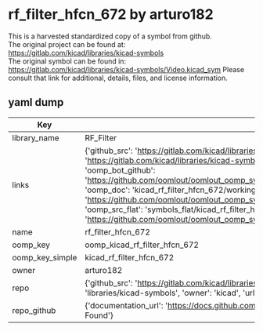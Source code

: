 # rf_filter_hfcn_672 by arturo182  
This is a harvested standardized copy of a symbol from github.  
The original project can be found at:  
https://gitlab.com/kicad/libraries/kicad-symbols  
The original symbol can be found in:
https://gitlab.com/kicad/libraries/kicad-symbols/Video.kicad_sym
Please consult that link for additional, details, files, and license information.  
## yaml dump  
| Key | Value |  
| --- | --- |  
| library_name | RF_Filter |  
| links | {'github_src': 'https://gitlab.com/kicad/libraries/kicad-symbols/Video.kicad_sym', 'github_src_repo': 'https://gitlab.com/kicad/libraries/kicad-symbols', 'oomp_bot': 'kicad_rf_filter_hfcn_672/working', 'oomp_bot_github': 'https://github.com/oomlout/oomlout_oomp_symbol_bot/tree/main/kicad_rf_filter_hfcn_672/working', 'oomp_doc': 'kicad_rf_filter_hfcn_672/working', 'oomp_doc_github': 'https://github.com/oomlout/oomlout_oomp_symbol_doc/tree/main/kicad_rf_filter_hfcn_672/working', 'oomp_src_flat': 'symbols_flat/kicad_rf_filter_hfcn_672/working', 'oomp_src_flat_github': 'https://github.com/oomlout/oomlout_oomp_symbol_src/tree/main/kicad_rf_filter_hfcn_672/working'} |  
| name | rf_filter_hfcn_672 |  
| oomp_key | oomp_kicad_rf_filter_hfcn_672 |  
| oomp_key_simple | kicad_rf_filter_hfcn_672 |  
| owner | arturo182 |  
| repo | {'github_src': 'https://gitlab.com/kicad/libraries/kicad-symbols/Video.kicad_sym', 'name': 'libraries/kicad-symbols', 'owner': 'kicad', 'url': 'https://gitlab.com/kicad/libraries/kicad-symbols'} |  
| repo_github | {'documentation_url': 'https://docs.github.com/rest/repos/repos#get-a-repository', 'message': 'Not Found'} |  

